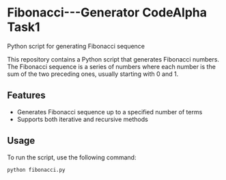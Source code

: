 # Fibonacci---Generator CodeAlpha Task1
Python script for generating Fibonacci sequence

This repository contains a Python script that generates Fibonacci numbers. The Fibonacci sequence is a series of numbers where each number is the sum of the two preceding ones, usually starting with 0 and 1.

## Features
- Generates Fibonacci sequence up to a specified number of terms
- Supports both iterative and recursive methods

## Usage
To run the script, use the following command:
```sh
python fibonacci.py

